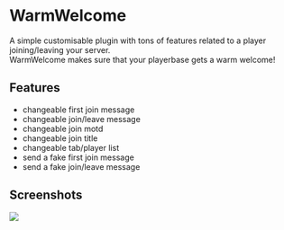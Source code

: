 # WarmWelcome
A simple customisable plugin with tons of features related to a player joining/leaving your server.<br>
WarmWelcome makes sure that your playerbase gets a warm welcome!

## Features
- changeable first join message
- changeable join/leave message
- changeable join motd
- changeable join title
- changeable tab/player list
- send a fake first join message
- send a fake join/leave message

## Screenshots
  <img src="https://cdn.discordapp.com/attachments/1072614157783924858/1137761962206449674/warmwelcome.png"/>
